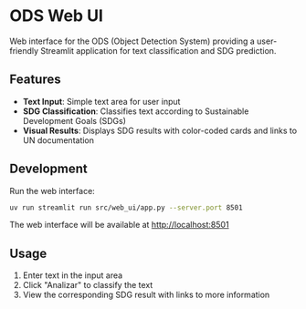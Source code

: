 # ODS Web UI

Web interface for the ODS (Object Detection System) providing a user-friendly Streamlit application for text classification and SDG prediction.

## Features

- **Text Input**: Simple text area for user input
- **SDG Classification**: Classifies text according to Sustainable Development Goals (SDGs)
- **Visual Results**: Displays SDG results with color-coded cards and links to UN documentation

## Development

Run the web interface:

```bash
uv run streamlit run src/web_ui/app.py --server.port 8501
```

The web interface will be available at <http://localhost:8501>

## Usage

1. Enter text in the input area
2. Click "Analizar" to classify the text
3. View the corresponding SDG result with links to more information
